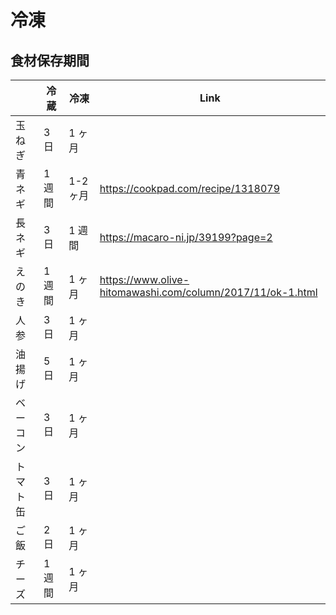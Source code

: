 # 冷凍

## 食材保存期間

|          | 冷蔵   | 冷凍     | Link                                                       |
| -------- | ------ | -------- | ---------------------------------------------------------- |
| 玉ねぎ   | 3 日   | 1 ヶ月   |                                                            |
| 青ネギ   | 1 週間 | 1-2 ヶ月 | https://cookpad.com/recipe/1318079                         |
| 長ネギ   | 3 日   | 1 週間   | https://macaro-ni.jp/39199?page=2                          |
| えのき   | 1 週間 | 1 ヶ月   | https://www.olive-hitomawashi.com/column/2017/11/ok-1.html |
| 人参     | 3 日   | 1 ヶ月   |                                                            |
| 油揚げ   | 5 日   | 1 ヶ月   |                                                            |
| ベーコン | 3 日   | 1 ヶ月   |                                                            |
| トマト缶 | 3 日   | 1 ヶ月   |                                                            |
| ご飯     | 2 日   | 1 ヶ月   |                                                            |
| チーズ   | 1 週間 | 1 ヶ月   |                                                            |

